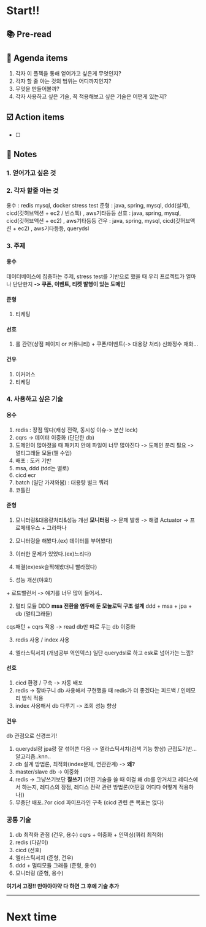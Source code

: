 
# Start!!

## 📚 Pre-read


## 📣 Agenda items

1. 각자 이 플젝을 통해 얻어가고 싶은게 무엇인지?
2. 각자 할 줄 아는 것의 범위는 어디까지인지?
3. 무엇을 만들어볼까?
4. 각자 사용하고 싶은 기술, 꼭 적용해보고 싶은 기술은 어떤게 있는지?

## ☑️ Action items

- [ ]

## 📝 Notes

### 1. 얻어가고 싶은 것

### 2. 각자 할줄 아는 것
용수 : redis mysql, docker stress test
준형 : java, spring, mysql, ddd(설계), cicd(깃허브액션 + ec2 / 빈스톡) , aws기타등등
선호 : java, spring, mysql, cicd(깃허브액션 + ec2) , aws기타등등
건우 : java, spring, mysql, cicd(깃허브액션 + ec2) , aws기타등등, querydsl
### 3. 주제
#### 용수
데이터베이스에 집중하는 주제, stress test를 기반으로 했을 때 우리 프로젝트가 얼마나 단단한지
**-> 쿠폰, 이벤트, 티켓 발행이 있는 도메인**

#### 준형
1. 티케팅
#### 선호
1. 롤 관련(상점 페이지 or 커뮤니티) + 쿠폰/이벤트(-> 대용량 처리)
신화정수 재화...
#### 건우
1. 이커머스
2. 티케팅
### 4. 사용하고 싶은 기술
#### 용수
1. redis : 장점 많다(캐싱 전략, 동시성 이슈-> 분산 lock)
2. cqrs -> 데이터 이중화 (단단한 db)
3. 도메인이 많아졌을 때 패키지 안에 파일이 너무 많아진다 -> 도메인 분리 필요 -> 멀티그래들 모듈(챌 수업)
4. 배포 : 도커 기반
5. msa, ddd (tdd는 별로)
6. cicd ecr
7. batch (일단 가져와봄) : 대용량 벌크 쿼리
8. 코틀린

#### 준형
1. 모니터링&대용량처리&성능 개선
**모니터링** -> 문제 발생 -> 해결
Actuator -> 프로메테우스 + 그라파나

1. 모니터링을 해봤다.(ex) 데이터를 부어봤다)
2. 이러한 문제가 있었다.(ex)느리다)
3. 해결(ex)esk슬쩍해봤더니 빨라졌다)
4. 성능 개선(야호!)

\+ 로드밸런서 -> 얘기를 너무 많이 들어서..

2. 멀티 모듈 DDD
**msa 전환을 염두에 둔 모놀로틱 구조 설계**
ddd + msa + jpa + db (멀티그래들)

cqs패턴 + cqrs 적용 -> read db만 따로 두는 db 이중화

3. redis 사용 / index 사용

4. 엘라스틱서치 (개념공부 역인덱스)
일단 querydsl로 하고 esk로 넘어가는 느낌?

#### 선호
1. cicd 환경 / 구축 -> 자동 배포
2. redis -> 장바구니 db 사용해서 구현했을 때 redis가 더 좋겠다는 피드백 / 인메모리 방식 적용
3. index 사용해서 db 다루기 -> 조회 성능 향상

#### 건우
db 관점으로 신경쓰기!
1. querydsl랑 jpa랑 잘 섞어쓴 다음 -> 엘라스틱서치(검색 기능 향상) 근접도기반...알고리즘..knn..
2. db 설계 방법론, 최적화(index문제, 연관관계) -> **왜?**
3. master/slave db -> 이중화
4. redis -> 그냥쓰기보단 **잘쓰기** (어떤 기술을 쓸 때 이걸 왜 db를 안거치고 레디스에서 하는지, 레디스의 장점, 레디스 전략 관련 방법론(어떤걸 어디다 어떻게 적용하나))
5. 무중단 배포..?or cicd 파이프라인 구축 (cicd 관련 큰 목표는 없다)


### 공통 기술
1. db 최적화 관점 (건우, 용수)
cqrs + 이중화 + 인덱싱(쿼리 최적화)
2. redis (다같이)
3. cicd (선호)
4. 엘라스틱서치  (준형, 건우)
5. ddd + 멀티모듈 그래들 (준형, 용수)
6. 모니터링 (준형, 용수)

**여기서 고정!! 만야야야약 다 하면 그 후에 기술 추가**

---

# Next time
